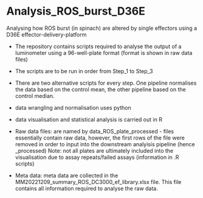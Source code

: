# Analysis_ROS_burst_D36E
Analysing how ROS burst (in spinach) are altered by single effectors using a D36E effector-delivery-platform

- The repository contains scripts required to analyse the output of a luminometer using a 96-well-plate format (format is shown in raw data files)

- The scripts are to be run in order from Step_1 to Step_3

- There are two alternative scripts for every step. One pipeline normalises the data based on the control mean, the other pipeline based on the control median. 

- data wrangling and normalisation uses python

- data visualisation and statistical analysis is carried out in R

- Raw data files: are named by data_ROS_plate_processed - files essentially contain raw data, however, the first rows of the file were removed in order to input into the downstream analyisis pipeline (hence _processed)
Note: not all plates are ultimately included into the visualisation due to assay repeats/failed assays (information in .R scripts)

- Meta data:      meta data are collected in the MM20221209_summary_ROS_DC3000_ef_library.xlsx file. This file contains all information required to analyse the raw data. 
